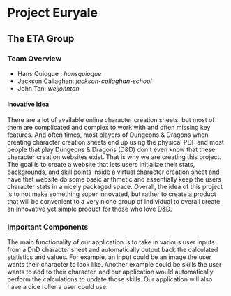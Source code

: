 # **Project Euryale**
## **The ETA Group**
### **Team Overview**
- Hans Quiogue : _hansquiogue_
- Jackson Callaghan: _jackson-callaghan-school_
- John Tan: _weijohntan_

#### **Inovative Idea**

There are a lot of available online character creation sheets, but most of them are complicated and complex to work with and often missing key features. And often times, most players of Dungeons & Dragons when creating character creation sheets end up using the physical PDF and most people that play Dungeons & Dragons (D&D) don't even know that these character creation websites exist. That is why we are creating this project. The goal is to create a website that lets users initialize their stats, backgrounds, and skill points inside a virtual character creation sheet and have that website do some basic arithmetic and essentially keep the users character stats in a nicely packaged space. Overall, the idea of this project is to not make something super innovated, but rather to create a product that will be convenient to a very niche group of individual to overall create an innovative yet simple product for those who love D&D.

### **Important Components**

The main functionality of our application is to take in various user inputs from a DnD character sheet and automatically output back the calculated statistics and values. For example, an input could be an image the user wants their character to look like. Another example could be skills the user wants to add to their character, and our application would automatically perform the calculations to update those skills. Our application will also have a dice roller a user could use.
